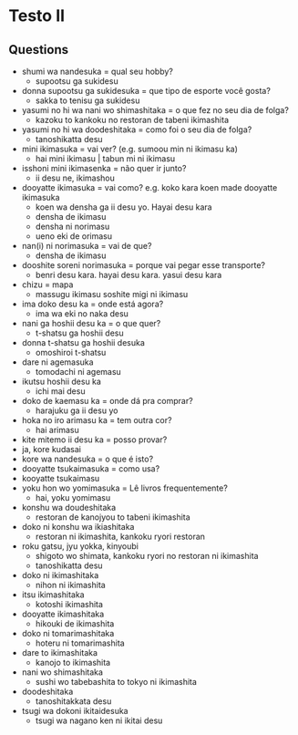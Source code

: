 # Testo II

## Questions

- shumi wa nandesuka = qual seu hobby?
  - supootsu ga sukidesu
- donna supootsu ga sukidesuka = que tipo de esporte você gosta?
  - sakka to tenisu ga sukidesu
- yasumi no hi wa nani wo shimashitaka = o que fez no seu dia de folga?
  - kazoku to kankoku no restoran de tabeni ikimashita
- yasumi no hi wa doodeshitaka = como foi o seu dia de folga?
  - tanoshikatta desu
- mini ikimasuka = vai ver? (e.g. sumoou min ni ikimasu ka)
  - hai mini ikimasu | tabun mi ni ikimasu
- isshoni mini ikimasenka = não quer ir junto?
  - ii desu ne, ikimashou
- dooyatte ikimasuka = vai como? e.g. koko kara koen made dooyatte ikimasuka
  - koen wa densha ga ii desu yo. Hayai desu kara
  - densha de ikimasu
  - densha ni norimasu
  - ueno eki de orimasu
- nan(i) ni norimasuka = vai de que?
  - densha de ikimasu
- dooshite soreni norimasuka = porque vai pegar esse transporte?
  - benri desu kara. hayai desu kara. yasui desu kara
- chizu = mapa
  - massugu ikimasu soshite migi ni ikimasu
- ima doko desu ka = onde está agora?
  - ima wa eki no naka desu
- nani ga hoshii desu ka = o que quer?
  - t-shatsu ga hoshii desu
- donna t-shatsu ga hoshii desuka
  - omoshiroi t-shatsu
- dare ni agemasuka
  - tomodachi ni agemasu
- ikutsu hoshii desu ka
  - ichi mai desu
- doko de kaemasu ka = onde dá pra comprar?
  - harajuku ga ii desu yo
- hoka no iro arimasu ka = tem outra cor?
  - hai arimasu
- kite mitemo ii desu ka = posso provar?
- ja, kore kudasai
- kore wa nandesuka = o que é isto?
- dooyatte tsukaimasuka = como usa?
- kooyatte tsukaimasu
- yoku hon wo yomimasuka = Lê livros frequentemente?
  - hai, yoku yomimasu
- konshu wa doudeshitaka
  - restoran de kanojyou to tabeni ikimashita
- doko ni konshu wa ikiashitaka
  - restoran ni ikimashita, kankoku ryori restoran
- roku gatsu, jyu yokka, kinyoubi
  - shigoto wo shimata, kankoku ryori no restoran ni ikimashita
  - tanoshikatta desu
- doko ni ikimashitaka
  - nihon ni ikimashita
- itsu ikimashitaka
  - kotoshi ikimashita
- dooyatte ikimashitaka
  - hikouki de ikimashita
- doko ni tomarimashitaka
  - hoteru ni tomarimashita
- dare to ikimashitaka
  - kanojo to ikimashita
- nani wo shimashitaka
  - sushi wo tabebashita to tokyo ni ikimashita
- doodeshitaka
  - tanoshitakkata desu
- tsugi wa dokoni ikitaidesuka
  - tsugi wa nagano ken ni ikitai desu

